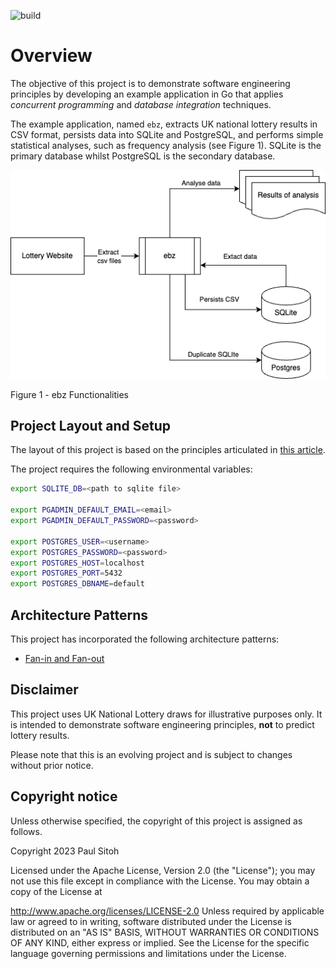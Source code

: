 ![build](https://github.com/paulwizviz/go-web/workflows/build/badge.svg)
# Overview

The objective of this project is to demonstrate software engineering principles by developing an example application in Go that applies *concurrent programming* and *database integration* techniques.

The example application, named `ebz`, extracts UK national lottery results in CSV format, persists data into SQLite and PostgreSQL, and performs simple statistical analyses, such as frequency analysis (see Figure 1). SQLite is the primary database whilst PostgreSQL is the secondary database.

![ebz functionality](./assets/img/ebz.png)
<figcaption>Figure 1 - ebz Functionalities</figcaption>

## Project Layout and Setup

The layout of this project is based on the principles articulated in [this article](https://paulwizviz.github.io/go/2022/12/23/go-proverb-architecture.html).

The project requires the following environmental variables:

```sh
export SQLITE_DB=<path to sqlite file>

export PGADMIN_DEFAULT_EMAIL=<email>
export PGADMIN_DEFAULT_PASSWORD=<password>

export POSTGRES_USER=<username>
export POSTGRES_PASSWORD=<password>
export POSTGRES_HOST=localhost
export POSTGRES_PORT=5432
export POSTGRES_DBNAME=default
```

## Architecture Patterns

This project has incorporated the following architecture patterns:

* [Fan-in and Fan-out](./docs/fan-in-out.md)

## Disclaimer

This project uses UK National Lottery draws for illustrative purposes only. It is intended to demonstrate software engineering principles, **not** to predict lottery results.

Please note that this is an evolving project and is subject to changes without prior notice.

## Copyright notice

Unless otherwise specified, the copyright of this project is assigned as follows.

Copyright 2023 Paul Sitoh

Licensed under the Apache License, Version 2.0 (the "License"); you may not use this file except in compliance with the License. You may obtain a copy of the License at

http://www.apache.org/licenses/LICENSE-2.0 Unless required by applicable law or agreed to in writing, software distributed under the License is distributed on an "AS IS" BASIS, WITHOUT WARRANTIES OR CONDITIONS OF ANY KIND, either express or implied. See the License for the specific language governing permissions and limitations under the License.

